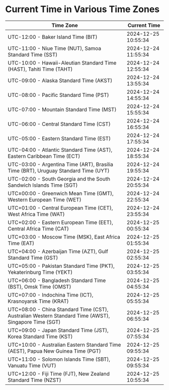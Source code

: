 # Current Time in Various Time Zones

| Time Zone | Current Time |
|-----------|--------------|
| UTC-12:00 - Baker Island Time (BIT) | 2024-12-25 10:55:34 |
| UTC-11:00 - Niue Time (NUT), Samoa Standard Time (SST) | 2024-12-24 11:55:34 |
| UTC-10:00 - Hawaii-Aleutian Standard Time (HAST), Tahiti Time (TAHT) | 2024-12-24 12:55:34 |
| UTC-09:00 - Alaska Standard Time (AKST) | 2024-12-24 13:55:34 |
| UTC-08:00 - Pacific Standard Time (PST) | 2024-12-24 14:55:34 |
| UTC-07:00 - Mountain Standard Time (MST) | 2024-12-24 15:55:34 |
| UTC-06:00 - Central Standard Time (CST) | 2024-12-24 16:55:34 |
| UTC-05:00 - Eastern Standard Time (EST) | 2024-12-24 17:55:34 |
| UTC-04:00 - Atlantic Standard Time (AST), Eastern Caribbean Time (ECT) | 2024-12-24 18:55:34 |
| UTC-03:00 - Argentina Time (ART), Brasília Time (BRT), Uruguay Standard Time (UYT) | 2024-12-24 19:55:34 |
| UTC-02:00 - South Georgia and the South Sandwich Islands Time (SGT) | 2024-12-24 20:55:34 |
| UTC±00:00 - Greenwich Mean Time (GMT), Western European Time (WET) | 2024-12-24 22:55:34 |
| UTC+01:00 - Central European Time (CET), West Africa Time (WAT) | 2024-12-24 23:55:34 |
| UTC+02:00 - Eastern European Time (EET), Central Africa Time (CAT) | 2024-12-25 00:55:34 |
| UTC+03:00 - Moscow Time (MSK), East Africa Time (EAT) | 2024-12-25 01:55:34 |
| UTC+04:00 - Azerbaijan Time (AZT), Gulf Standard Time (GST) | 2024-12-25 02:55:34 |
| UTC+05:00 - Pakistan Standard Time (PKT), Yekaterinburg Time (YEKT) | 2024-12-25 03:55:34 |
| UTC+06:00 - Bangladesh Standard Time (BST), Omsk Time (OMST) | 2024-12-25 04:55:34 |
| UTC+07:00 - Indochina Time (ICT), Krasnoyarsk Time (KRAT) | 2024-12-25 05:55:34 |
| UTC+08:00 - China Standard Time (CST), Australian Western Standard Time (AWST), Singapore Time (SGT) | 2024-12-25 06:55:34 |
| UTC+09:00 - Japan Standard Time (JST), Korea Standard Time (KST) | 2024-12-25 07:55:34 |
| UTC+10:00 - Australian Eastern Standard Time (AEST), Papua New Guinea Time (PGT) | 2024-12-25 09:55:34 |
| UTC+11:00 - Solomon Islands Time (SBT), Vanuatu Time (VUT) | 2024-12-25 09:55:34 |
| UTC+12:00 - Fiji Time (FJT), New Zealand Standard Time (NZST) | 2024-12-25 10:55:34 |
